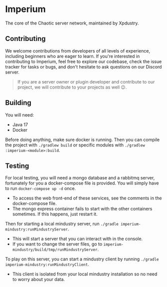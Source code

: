 # Imperium

The core of the Chaotic server network, maintained by Xpdustry.

## Contributing

We welcome contributions from developers of all levels of experience, including beginners who are eager to learn.
If you're interested in contributing to Imperium, feel free to explore our codebase,
check the issue tracker for tasks or bugs, and don't hesitate to ask questions on our Discord server.

> If you are a server owner or plugin developer and contribute to our project,
> we will contribute to your projects as well 😉.

## Building

You will need:
- Java 17
- Docker

Before doing anything, make sure docker is running.
Then you can compile the project with `./gradlew build` or specific modules with `./gradlew :imperium-<module>:build`.

## Testing

For local testing, you will need a mongo database and a rabbitmq server,
fortunately for you a docker-compose file is provided. You will simply have to run `docker-compose up -d` once.
- To access the web front-end of these services, see the comments in the docker-compose file.
- The mongo express container fails to start with the other containers sometimes. If this happens, just restart it.

Then for starting a local mindustry server, run `./gradle imperium-mindustry:runMindustryServer`.
- This will start a server that you can interact with in the console.
- If you want to change the server files, go to `imperium-mindustry/build/tmp/runMindustryServer`.

To play on this server, you can start a mindustry client by running `./gradle imperium-mindustry:runMindustryClient`.
- This client is isolated from your local mindustry installation so no need to worry about your data.
